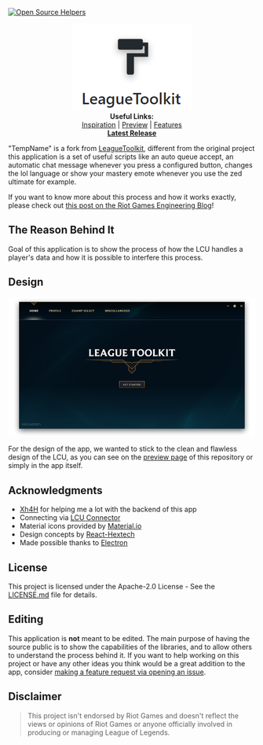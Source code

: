 [![Open Source Helpers](https://www.codetriage.com/4dams/leaguetoolkit/badges/users.svg)](https://www.codetriage.com/4dams/leaguetoolkit)
<p align="center">
  <img src="https://github.com/4dams/LeagueToolkit/blob/master/LeagueToolkit/images/logo.png"><br>
  <b>Useful Links:</b><br>
  <a href="https://engineering.riotgames.com/news/architecture-league-client-update">Inspiration</a> |
  <a href="https://github.com/4dams/LeagueToolkit/wiki/Previews">Preview</a> |
  <a href="https://github.com/4dams/LeagueToolkit/wiki/Features">Features</a>
  <br>
  <a href="https://github.com/4dams/LeagueToolkit/releases" style="text-decoration: underline;"><b>Latest Release</b></a>
  <br>
</p>

"TempName" is a fork from [LeagueToolkit](https://github.com/4dams/LeagueToolkit), different from the original project this application is a set of useful scripts like an auto queue accept, an automatic chat message whenever you press a configured button, changes the lol language or show your mastery emote whenever you use the zed ultimate for example.

If you want to know more about this process and how it works exactly, please check out [this post on the Riot Games Engineering Blog](https://engineering.riotgames.com/news/architecture-league-client-update)!

## The Reason Behind It

Goal of this application is to show the process of how the LCU handles a player's data and how it is possible to interfere this process.

## Design

![Preview](https://github.com/4dams/LeagueToolkit/blob/master/LeagueToolkit/images/previews/1.png)

For the design of the app, we wanted to stick to the clean and flawless design of the LCU, as you can see on the [preview page](https://github.com/4dams/LeagueToolkit/wiki/Previews) of this repository or simply in the app itself.

## Acknowledgments

* [Xh4H](https://github.com/Xh4H) for helping me a lot with the backend of this app
* Connecting via [LCU Connector](https://www.npmjs.com/package/lcu-connector)
* Material icons provided by [Material.io](https://material.io/icons/)
* Design concepts by [React-Hextech](https://github.com/LeagueDevelopers/react-hextech)
* Made possible thanks to [Electron](https://electronjs.org/)

## License

This project is licensed under the Apache-2.0 License - See the [LICENSE.md](LICENSE.md) file for details.

## Editing

This application is **not** meant to be edited. The main purpose of having the source public is to show the capabilities of the libraries, and to allow others to understand the process behind it. If you want to help working on this project or have any other ideas you think would be a great addition to the app, consider [making a feature request via opening an issue](https://github.com/4dams/LeagueToolkit/issues/new).

## Disclaimer

> This project isn't endorsed by Riot Games and doesn't reflect the views or opinions of Riot Games or anyone officially involved in producing or managing League of Legends.
